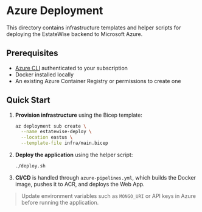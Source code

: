 # Azure Deployment

This directory contains infrastructure templates and helper scripts for deploying the EstateWise backend to Microsoft Azure.

## Prerequisites

- [Azure CLI](https://learn.microsoft.com/cli/azure/) authenticated to your subscription
- Docker installed locally
- An existing Azure Container Registry or permissions to create one

## Quick Start

1. **Provision infrastructure** using the Bicep template:
   ```bash
   az deployment sub create \
     --name estatewise-deploy \
     --location eastus \
     --template-file infra/main.bicep
   ```

2. **Deploy the application** using the helper script:
   ```bash
   ./deploy.sh
   ```

3. **CI/CD** is handled through `azure-pipelines.yml`, which builds the Docker image, pushes it to ACR, and deploys the Web App.

> Update environment variables such as `MONGO_URI` or API keys in Azure before running the application.

